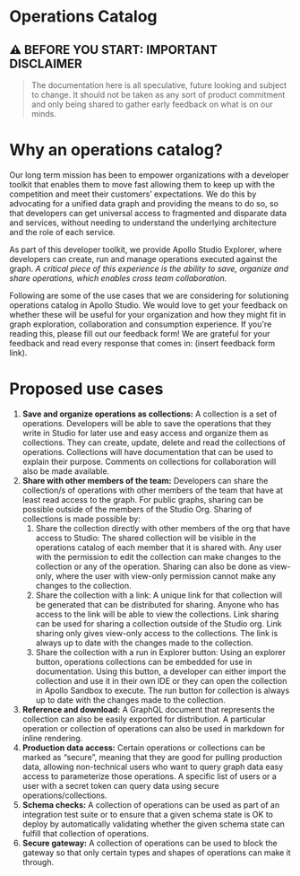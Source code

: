 # Operations Catalog

## ⚠️ BEFORE YOU START: IMPORTANT DISCLAIMER

>The documentation here is all speculative, future looking and subject to change. It should not be taken as any sort of product commitment and only being shared to gather early feedback on what is on our minds. 

# Why an operations catalog?

Our long term mission has been to empower organizations with a developer toolkit that enables them to move fast allowing them to keep up with the competition and meet their customers’ expectations. We do this by advocating for a unified data graph and providing the means to do so, so that developers can get universal access to fragmented and disparate data and services, without needing to understand the underlying architecture and the role of each service. 

As part of this developer toolkit, we provide Apollo Studio Explorer, where developers can create, run and manage operations executed against the graph. _A critical piece of this experience is the ability to save, organize and share operations, which enables cross team collaboration._

Following are some of the use cases that we are considering for solutioning operations catalog in Apollo Studio. We would love to get your feedback on whether these will be useful for your organization and how they might fit in graph exploration, collaboration and consumption experience. If you're reading this, please fill out our feedback form! We are grateful for your feedback and read every response that comes in: (insert feedback form link). 

# Proposed use cases

1. **Save and organize operations as collections:** A collection is a set of operations. Developers will be able to save the operations that they write in Studio for later use and easy access and organize them as collections. They can create, update, delete and read the collections of operations. Collections will have documentation that can be used to explain their purpose. Comments on collections for collaboration will also be made available. 
2. **Share with other members of the team:** Developers can share the collection/s of operations with other members of the team that have at least read access to the graph. For public graphs, sharing can be possible outside of the members of the Studio Org. Sharing of collections is made possible by:
    1. Share the collection directly with other members of the org that have access to Studio: The shared collection will be visible in the operations catalog of each member that it is shared with. Any user with the permission to edit the collection can make changes to the collection or any of the operation. Sharing can also be done as view-only, where the user with view-only permission cannot make any changes to the collection.
    2. Share the collection with a link: A unique link for that collection will be generated that can be distributed for sharing. Anyone who has access to the link will be able to view the collections. Link sharing can be used for sharing a collection outside of the Studio org. Link sharing only gives view-only access to the collections. The link is always up to date with the changes made to the collection.
    3. Share the collection with a run in Explorer button: Using an explorer button, operations collections can be embedded for use in documentation. Using this button, a developer can either import the collection and use it in their own IDE or they can open the collection in Apollo Sandbox to execute. The run button for collection is always up to date with the changes made to the collection.
3. **Reference and download:** A GraphQL document that represents the collection can also be easily exported for distribution. A particular operation or collection of operations can also be used in markdown for inline rendering. 
4. **Production data access:** Certain operations or collections can be marked as “secure”, meaning that they are good for pulling production data, allowing non-technical users who want to query graph data easy access to parameterize those operations. A specific list of users or a user with a secret token can query data using secure operations/collections.
5. **Schema checks:** A collection of operations can be used as part of an integration test suite or to ensure that a given schema state is OK to deploy by automatically validating whether the given schema state can fulfill that collection of operations.
6. **Secure gateway:** A collection of operations can be used to block the gateway so that only certain types and shapes of operations can make it through.
